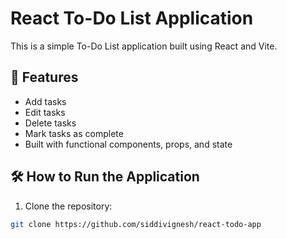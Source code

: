 # React To-Do List Application

This is a simple To-Do List application built using React and Vite.

## 🚀 Features

- Add tasks
- Edit tasks
- Delete tasks
- Mark tasks as complete
- Built with functional components, props, and state

## 🛠️ How to Run the Application

1. Clone the repository:

```bash
git clone https://github.com/siddivignesh/react-todo-app
